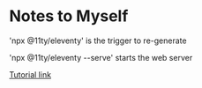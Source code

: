 # Notes to Myself

'npx @11ty/eleventy' is the trigger to re-generate

'npx @11ty/eleventy --serve' starts the web server

[Tutorial link](https://keepinguptodate.com/pages/2019/06/creating-blog-with-eleventy/)
